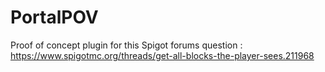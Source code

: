 # PortalPOV
Proof of concept plugin for this Spigot forums question : https://www.spigotmc.org/threads/get-all-blocks-the-player-sees.211968
